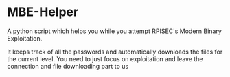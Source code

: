 # MBE-Helper
A python script which helps you while you attempt RPISEC's Modern Binary Exploitation.

It keeps track of all the passwords and automatically downloads the files for the current level. You need to just focus on exploitation and leave the connection and file downloading part to us
